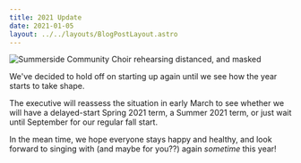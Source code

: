 ```yaml
---
title: 2021 Update
date: 2021-01-05 
layout: ../../layouts/BlogPostLayout.astro
---
```

![Summerside Community Choir rehearsing distanced, and masked](../images/summerside-community-choir-2020-covid.webp "Summerside Community Choir rehearsing distanced, and masked")

We've decided to hold off on starting up again until we see how the year starts to take shape.

The executive will reassess the situation in early March to see whether we will have a delayed-start Spring 2021 term,  a Summer 2021 term, or just wait until September for our regular fall start.

In the mean time, we hope everyone stays happy and healthy, and look forward to singing with (and maybe for you??) again _sometime_ this year!